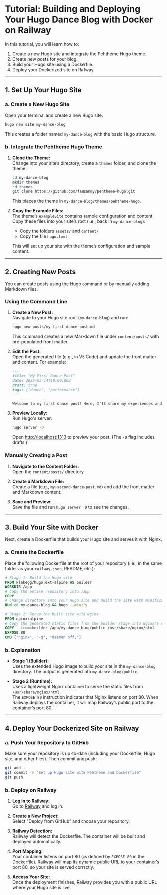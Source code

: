 

# Tutorial: Building and Deploying Your Hugo Dance Blog with Docker on Railway

In this tutorial, you will learn how to:

1. Create a new Hugo site and integrate the Pehtheme Hugo theme.
2. Create new posts for your blog.
3. Build your Hugo site using a Dockerfile.
4. Deploy your Dockerized site on Railway.

---

## 1. Set Up Your Hugo Site

### a. Create a New Hugo Site

Open your terminal and create a new Hugo site:
```bash
hugo new site my-dance-blog
```
This creates a folder named `my-dance-blog` with the basic Hugo structure.

### b. Integrate the Pehtheme Hugo Theme

1. **Clone the Theme:**  
   Change into your site’s directory, create a `themes` folder, and clone the theme:
   ```bash
   cd my-dance-blog
   mkdir themes
   cd themes
   git clone https://github.com/fauzanmy/pehtheme-hugo.git
   ```
   This places the theme in `my-dance-blog/themes/pehtheme-hugo`.

2. **Copy the Example Files:**  
   The theme’s `exampleSite` contains sample configuration and content. Copy these files into your site’s root (i.e., back in `my-dance-blog`):
   - Copy the folders `assets/` and `content/`
   - Copy the file `hugo.toml`
   
   This will set up your site with the theme’s configuration and sample content.

---

## 2. Creating New Posts

You can create posts using the Hugo command or by manually adding Markdown files.

### Using the Command Line

1. **Create a New Post:**  
   Navigate to your Hugo site root (`my-dance-blog`) and run:
   ```bash
   hugo new posts/my-first-dance-post.md
   ```
   This command creates a new Markdown file under `content/posts/` with pre-populated front matter.

2. **Edit the Post:**  
   Open the generated file (e.g., in VS Code) and update the front matter and content. For example:
   ```markdown
   ---
   title: "My First Dance Post"
   date: 2025-03-14T10:00:00Z
   draft: true
   tags: ["dance", "performance"]
   ---

   Welcome to my first dance post! Here, I'll share my experiences and photos.
   ```

3. **Preview Locally:**  
   Run Hugo's server:
   ```bash
   hugo server -D
   ```
   Open [http://localhost:1313](http://localhost:1313) to preview your post. (The `-D` flag includes drafts.)

### Manually Creating a Post

1. **Navigate to the Content Folder:**  
   Open the `content/posts/` directory.

2. **Create a Markdown File:**  
   Create a file (e.g., `my-second-dance-post.md`) and add the front matter and Markdown content.
   
3. **Save and Preview:**  
   Save the file and run `hugo server -D` to see the changes.

---

## 3. Build Your Site with Docker

Next, create a Dockerfile that builds your Hugo site and serves it with Nginx.

### a. Create the Dockerfile

Place the following Dockerfile at the root of your repository (i.e., in the same folder as your `railway.json`, README, etc.):

```dockerfile
# Stage 1: Build the Hugo site
FROM klakegg/hugo:ext-alpine AS builder
WORKDIR /app
# Copy the entire repository into /app
COPY . .
# Change directory into your Hugo site and build the site with minification
RUN cd my-dance-blog && hugo --minify

# Stage 2: Serve the built site with Nginx
FROM nginx:alpine
# Copy the generated static files from the builder stage into Nginx's default folder
COPY --from=builder /app/my-dance-blog/public /usr/share/nginx/html
EXPOSE 80
CMD ["nginx", "-g", "daemon off;"]
```

### b. Explanation

- **Stage 1 (Builder):**  
  Uses the extended Hugo image to build your site in the `my-dance-blog` directory. The output is generated into `my-dance-blog/public`.

- **Stage 2 (Runtime):**  
  Uses a lightweight Nginx container to serve the static files from `/usr/share/nginx/html`.  
  The `EXPOSE 80` instruction indicates that Nginx listens on port 80. When Railway deploys the container, it will map Railway’s public port to the container’s port 80.

---

## 4. Deploy Your Dockerized Site on Railway

### a. Push Your Repository to GitHub

Make sure your repository is up-to-date (including your Dockerfile, Hugo site, and other files). Then commit and push:

```bash
git add .
git commit -m "Set up Hugo site with Pehtheme and Dockerfile"
git push
```

### b. Deploy on Railway

1. **Log in to Railway:**  
   Go to [Railway](https://railway.app/) and log in.

2. **Create a New Project:**  
   Select “Deploy from GitHub” and choose your repository.

3. **Railway Detection:**  
   Railway will detect the Dockerfile. The container will be built and deployed automatically.

4. **Port Mapping:**  
   Your container listens on port 80 (as defined by `EXPOSE 80` in the Dockerfile). Railway will map its dynamic public URL to your container’s port 80, so your site is served correctly.

5. **Access Your Site:**  
   Once the deployment finishes, Railway provides you with a public URL where your Hugo site is live.
